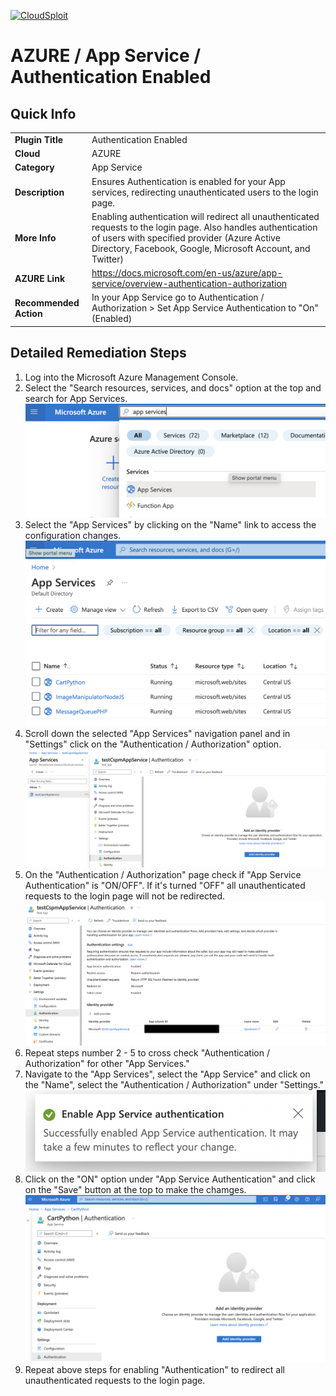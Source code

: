 [![CloudSploit](https://cloudsploit.com/img/logo-new-big-text-100.png "CloudSploit")](https://cloudsploit.com)

# AZURE / App Service / Authentication Enabled

## Quick Info

| | |
|-|-|
| **Plugin Title** | Authentication Enabled |
| **Cloud** | AZURE |
| **Category** | App Service |
| **Description** | Ensures Authentication is enabled for your App services, redirecting unauthenticated users to the login page. |
| **More Info** | Enabling authentication will redirect all unauthenticated requests to the login page. Also handles authentication of users with specified provider (Azure Active Directory, Facebook, Google, Microsoft Account, and Twitter) |
| **AZURE Link** | https://docs.microsoft.com/en-us/azure/app-service/overview-authentication-authorization |
| **Recommended Action** | In your App Service go to Authentication / Authorization > Set App Service Authentication to "On" (Enabled) |

## Detailed Remediation Steps
1. Log into the Microsoft Azure Management Console.
2. Select the "Search resources, services, and docs" option at the top and search for App Services. </br> <img src="/resources/azure/appservice/authentication-enabled/step2.png"/>
3. Select the "App Services" by clicking on the "Name" link to access the configuration changes.</br> <img src="/resources/azure/appservice/authentication-enabled/step3.png"/>
4. Scroll down the selected "App Services" navigation panel and in "Settings" click on the "Authentication / Authorization" option.</br> <img src="/resources/azure/appservice/authentication-enabled/step4.png"/>
5. On the "Authentication / Authorization" page check if "App Service Authentication" is "ON/OFF". If it's turned "OFF" all unauthenticated requests to the login page will not be redirected. </br> <img src="/resources/azure/appservice/authentication-enabled/step5.png"/>
6. Repeat steps number 2 - 5 to cross check "Authentication / Authorization" for other "App Services."</br>
7. Navigate to the "App Services", select the "App Service" and click on the "Name", select the "Authentication / Authorization" under "Settings."</br> <img src="/resources/azure/appservice/authentication-enabled/step7.png"/>
8. Click on the "ON" option under "App Service Authentication" and click on the "Save" button at the top to make the chamges.</br> <img src="/resources/azure/appservice/authentication-enabled/step8.png"/>
9. Repeat above steps for enabling "Authentication" to redirect all unauthenticated requests to the login page.</br>

